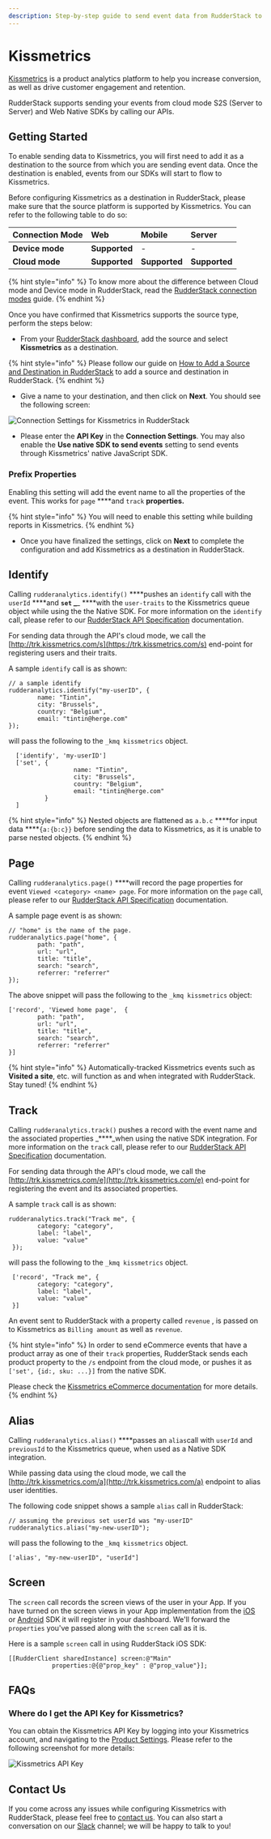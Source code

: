 ```yaml
---
description: Step-by-step guide to send event data from RudderStack to Kissmetrics
---
```


# Kissmetrics

[Kissmetrics](https://www.kissmetricshq.com/) is a product analytics platform to help you increase conversion, as well as drive customer engagement and retention. 

RudderStack supports sending your events from cloud mode S2S \(Server to Server\) and Web Native SDKs by calling our APIs.

## Getting Started

To enable sending data to Kissmetrics, you will first need to add it as a destination to the source from which you are sending event data. Once the destination is enabled, events from our SDKs will start to flow to Kissmetrics.

Before configuring Kissmetrics as a destination in RudderStack, please make sure that the source platform is supported by Kissmetrics. You can refer to the following table to do so:

| **Connection Mode** | **Web** | **Mobile** | **Server** |
| :--- | :--- | :--- | :--- |
| **Device mode** | **Supported** | - | - |
| **Cloud mode** | **Supported** | **Supported** | **Supported** |

{% hint style="info" %}
To know more about the difference between Cloud mode and Device mode in RudderStack, read the [RudderStack connection modes](https://docs.rudderstack.com/get-started/rudderstack-connection-modes) guide.
{% endhint %}

Once you have confirmed that Kissmetrics supports the source type, perform the steps below:

* From your [RudderStack dashboard](https://app.rudderlabs.com/), add the source and select **Kissmetrics** as a destination.

{% hint style="info" %}
Please follow our guide on [How to Add a Source and Destination in RudderStack](https://docs.rudderstack.com/how-to-guides/adding-source-and-destination-rudderstack) to add a source and destination in RudderStack.
{% endhint %}

* Give a name to your destination, and then click on **Next**. You should see the following screen:

![Connection Settings for Kissmetrics in RudderStack](../.gitbook/assets/image%20%2824%29%20%281%29%20%281%29.png)

* Please enter the **API Key** in the **Connection Settings**. You may also enable the **Use native SDK to send events** setting to send events through Kissmetrics' native JavaScript SDK.

### Prefix Properties

Enabling this setting will add the event name to all the properties of the event. This works for `page` ****and `track` ****properties**.**

{% hint style="info" %}
You will need to enable this setting while building reports in Kissmetrics.
{% endhint %}

* Once you have finalized the settings, click on **Next** to complete the configuration and add Kissmetrics as a destination in RudderStack.

## Identify

Calling `rudderanalytics.identify()` ****pushes an `identify`  call with the `userId` ****and ****`set` _****_ ****with the `user-traits` to the Kissmetrics queue object while using the the Native SDK. For more information on the `identify` call, please refer to our [RudderStack API Specification](https://docs.rudderstack.com/rudderstack-api-spec) documentation.

For sending data through the API's cloud mode, we call the [http://trk.kissmetrics.com/s](https://trk.kissmetrics.com/s) end-point for registering users and their traits.

A sample `identify` call is as shown:

```text
// a sample identify 
rudderanalytics.identify("my-userID", {
        name: "Tintin",
        city: "Brussels",
        country: "Belgium",
        email: "tintin@herge.com"
});
```

will pass the following to the `_kmq kissmetrics` object.

```text
  ['identify', 'my-userID']
  ['set', {
                  name: "Tintin",
                  city: "Brussels",
                  country: "Belgium",
                  email: "tintin@herge.com"
          }
  ]
```

{% hint style="info" %}
Nested objects are flattened as `a.b.c` ****for input data ****`{a:{b:c}}` before sending the data to Kissmetrics, as it is unable to parse nested objects.
{% endhint %}

## Page

Calling `rudderanalytics.page()` ****will record the page  properties for event `Viewed <category> <name> page`. For more information on the `page` call, please refer to our [RudderStack API Specification](https://docs.rudderstack.com/rudderstack-api-spec) documentation.

A sample page event is as shown:

```text
// "home" is the name of the page. 
rudderanalytics.page("home", {
        path: "path",
        url: "url",
        title: "title",
        search: "search",
        referrer: "referrer"
});
```

The above snippet will pass the following to the `_kmq kissmetrics` object:

```text
['record', 'Viewed home page',  {
        path: "path",
        url: "url",
        title: "title",
        search: "search",
        referrer: "referrer"
}] 
```

{% hint style="info" %}
Automatically-tracked Kissmetrics events such as **Visited a site**, etc. will function as and when integrated with RudderStack. Stay tuned!
{% endhint %}

## Track

Calling `rudderanalytics.track()` pushes a record with the event name and the associated properties _****_when using the native SDK integration. For more information on the `track` call, please refer to our [RudderStack API Specification](https://docs.rudderstack.com/rudderstack-api-spec) documentation.

For sending data through the API's cloud mode, we call the [http://trk.kissmetrics.com/e](http://trk.kissmetrics.com/e) end-point for registering the event and its associated properties.

 A sample `track` call is as shown:

```text
rudderanalytics.track("Track me", {
        category: "category",
        label: "label",
        value: "value"
 });
```

will pass the following to the `_kmq kissmetrics` object.

```text
 ['record', "Track me", {
        category: "category",
        label: "label",
        value: "value"
 }]
```

 An event sent to RudderStack with a property called `revenue` , is passed on to Kissmetrics as `Billing amount` as well as `revenue`.

{% hint style="info" %}
In order to send eCommerce events that have a product array as one of their `track` properties, RudderStack sends each product property to the `/s` endpoint from the cloud mode, or pushes it as `['set', {id:, sku: ...}]` from the native SDK.

Please check the [Kissmetrics eCommerce documentation](http://support.kissmetrics.com/article/show/ecommerce-essentials) for more details.
{% endhint %}

## Alias

Calling `rudderanalytics.alias()` ****passes an `alias`call with `userId` and `previousId` to the Kissmetrics queue, when used as a Native SDK integration.  
  
While passing data using the cloud mode, we call the [http://trk.kissmetrics.com/a](http://trk.kissmetrics.com/a) endpoint to alias user identities.

The following code snippet shows a sample `alias` call in RudderStack:

```text
// assuming the previous set userId was "my-userID"
rudderanalytics.alias("my-new-userID");
```

will pass the following to the `_kmq kissmetrics` object.

```text
['alias', "my-new-userID", "userId"]
```

## Screen

The `screen` call records the screen views of the user in your App. If you have turned on the screen views in your App implementation from the [iOS](https://docs.rudderstack.com/rudderstack-sdk-integration-guides/rudderstack-ios-sdk) or [Android](https://docs.rudderstack.com/rudderstack-sdk-integration-guides/rudderstack-android-sdk) SDK it will register in your dashboard. We'll forward the `properties` you've passed along with the `screen` call as it is.

Here is a sample `screen` call in using RudderStack iOS SDK:

```text
[[RudderClient sharedInstance] screen:@"Main" 
            properties:@{@"prop_key" : @"prop_value"}];
```

## FAQs

### Where do I get the API Key for Kissmetrics?

You can obtain the Kissmetrics API Key by logging into your Kissmetrics account, and navigating to the [Product Settings](https://www.kissmetrics.com/settings). Please refer to the following screenshot for more details:

![Kissmetrics API Key](../.gitbook/assets/image%20%2813%29%20%282%29.png)

## Contact Us

If you come across any issues while configuring Kissmetrics with RudderStack, please feel free to [contact us](mailto:%20contact@rudderstack.com). You can also start a conversation on our [Slack](https://resources.rudderstack.com/join-rudderstack-slack) channel; we will be happy to talk to you!

